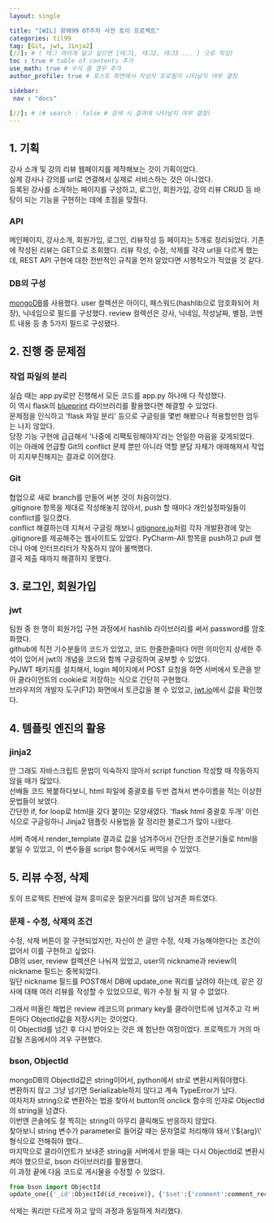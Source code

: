 ```yaml
---
layout: single

title: "[WIL] 항해99 OT주차 사전 토이 프로젝트"
categories: til99
tag: [Git, jwt, Jinja2]
[//]: # ( 태그 여러개 달고 싶으면 [태그1, 태그2, 태그3 ... ] 으로 작성)
toc : true # table of contents 추가
use_math: true # 수식 쓸 경우 추가
author_profile: true # 포스트 화면에서 작성자 프로필이 나타날지 여부 결정

sidebar:
 nav : "docs"

[//]: # (# search : false # 검색 시 결과에 나타날지 여부 결정)
---
```


## 1. 기획
 
 강사 소개 및 강의 리뷰 웹페이지를 제작해보는 것이 기획이었다.<br/>
 실제 강사나 강의를 url로 연결해서 실제로 서비스하는 것은 아니었다.<br/> 
 등록된 강사를 소개하는 페이지를 구성하고, 로그인, 회원가입, 강의 리뷰 CRUD 등 바탕이 되는 기능을 구현하는 데에 초점을 맞췄다.<br/>
 

### API

 메인페이지, 강사소개, 회원가입, 로그인, 리뷰작성 등 페이지는 5개로 정리되었다. 기존에 작성된 리뷰는 GET으로 조회했다. 리뷰 작성, 수정, 삭제를 각각 url을 다르게 했는데, REST API 구현에 대한 전반적인 규칙을 먼저 알았다면 시행착오가 적었을 것 같다.


### DB의 구성
 
 [mongoDB](https://www.mongodb.com/)를 사용했다. user 컬렉션은 아이디, 패스워드(hashlib으로 암호화되어 저장), 닉네임으로 필드를 구성했다. review 컬렉션은 강사, 닉네임, 작성날짜, 별점, 코멘트 내용 등 총 5가지 필드로 구성됐다. 


  
## 2. 진행 중 문제점

### 작업 파일의 분리
 실습 때는 app.py로만 진행해서 모든 코드를 app.py 하나에 다 작성했다.<br/> 
 이 역시 flask의 [blueprint](https://flask-docs-kr.readthedocs.io/ko/latest/blueprints.html) 라이브러리를 활용했다면 해결할 수 있었다.<br/> 
 문제점을 인식하고 'flask 파일 분리' 등으로 구글링을 몇번 해봤으나 적용할만한 엄두는 나지 않았다.<br/> 
 당장 기능 구현에 급급해서 '나중에 리팩토링해야지'라는 안일한 마음을 갖게되었다.<br/>
 이는 아래에 언급할 Git의 conflict 문제 뿐만 아니라 역할 분담 자체가 애매해져서 작업이 지지부진해지는 결과로 이어졌다.

### Git

 협업으로 새로 branch를 만들어 써본 것이 처음이었다.<br/> 
 .gitignore 항목을 제대로 작성해놓지 않아서, push 할 때마다 개인설정파일들이 conflict를 일으켰다.<br/>
 conflict 해결하는데 지쳐서 구글링 해보니 [gitignore.io](https://toptal.com/developers/gitignore)처럼 각자 개발환경에 맞는 .gitignore를 제공해주는 웹사이트도 있었다. PyCharm-All 항목을 push하고 pull 했더니 아예 인터프리터가 작동하지 않아 롤백했다.<br/>
 결국 제출 때까지 해결하지 못했다.


## 3. 로그인, 회원가입

### jwt
 팀원 중 한 명이 회원가입 구현 과정에서 hashlib 라이브러리를 써서 password를 암호화했다.<br/> 
 github에 직전 기수분들의 코드가 있었고, 코드 한줄한줄마다 어떤 의미인지 상세한 주석이 있어서 jwt의 개념을 코드와 함께 구글링하며 공부할 수 있었다.<br/> 
 PyJWT 패키지를 설치해서, login 페이지에서 POST 요청을 하면 서버에서 토큰을 받아 클라이언트의 cookie로 저장하는 식으로 간단히 구현했다.<br/>
 브라우저의 개발자 도구(F12) 화면에서 토큰값을 볼 수 있었고, [jwt.io](https://jwt.io/)에서 값을 확인했다.<br/>


## 4. 템플릿 엔진의 활용

### jinja2
 안 그래도 자바스크립트 문법이 익숙하지 않아서 script function 작성할 때 작동하지 않을 때가 많았다.<br/>
 선배들 코드 복붙하다보니, html 파일에 중괄호를 두번 겹쳐서 변수이름을 적는 이상한 문법들이 보였다.<br/> 간단한 if, for loop로 html을 갖다 붙이는 모양새였다.
 'flask html 중괄호 두개' 이런 식으로 구글링하니 Jinja2 템플릿 사용법을 잘 정리한 블로그가 많이 나왔다.<br/>
 
 서버 측에서 render_template 결과로 값을 넘겨주어서 간단한 조건분기들로 html을 붙일 수 있었고, 이 변수들을 script 함수에서도 써먹을 수 있었다.

## 5. 리뷰 수정, 삭제

토이 프로젝트 전반에 걸쳐 흥미로운 질문거리를 많이 남겨준 파트였다.

### 문제 - 수정, 삭제의 조건
 수정, 삭제 버튼이 잘 구현되었지만, 자신이 쓴 글만 수정, 삭제 가능해야한다는 조건이 없어서 이를 구현하고 싶었다.<br/>
 DB의 user, review 컬렉션은 나눠져 있었고, user의 nickname과 review의 nickname 필드는 중복되었다.<br/>
 일단 nickname 필드를 POST해서 DB에 update_one 쿼리를 날려야 하는데, 같은 강사에 대해 여러 리뷰를 작성할 수 있었으므로, 뭐가 수정 될 지 알 수 없었다.<br/>

 그래서 떠올린 해법은 review 레코드의 primary key를 클라이언트에 넘겨주고 각 버튼마다 ObjectId값을 저장시키는 것이었다.<br/>
 이 ObjectId를 넘긴 후 다시 받아오는 것은 꽤 험난한 여정이었다. 프로젝트가 거의 마감될 즈음에서야 겨우 구현했다.

### bson, ObjectId 
 mongoDB의 ObjectId값은 string이어서, python에서 str로 변환시켜줘야했다.<br/> 
 변환하지 않고 그냥 넘기면 Serializable하지 않다고 계속 TypeError가 났다.<br/>
 여차저차 string으로 변환하는 법을 찾아서 button의 onclick 함수의 인자로 ObjectId의 string을 넘겼다.<br/> 
 이번엔 콘솔에도 잘 찍히는 string이 아무리 클릭해도 반응하지 않았다.<br/>
 찾아보니 string 변수가 parameter로 들어갈 때는 문자열로 처리해야 돼서 \\'${arg}\\' 형식으로 전해줘야 했다..<br/>
 마지막으로 클라이언트가 보내준 string을 서버에서 받을 때는 다시 ObjectId로 변환시켜야 했으므로, bson 라이브러리를 활용했다.<br/>
 이 과정 끝에 다음 코드로 게시물을 수정할 수 있었다. <br/>
 ``` python
 from bson import ObjectId
 update_one{{'_id':ObjectId(id_receive)}, {'$set':{'comment':comment_receive}}}
 ```

 삭제는 쿼리만 다르게 하고 앞의 과정과 동일하게 처리했다.